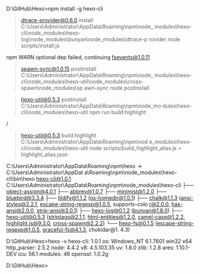 D:\GitHub\Hexo>npm install -g hexo-cli

> dtrace-provider@0.6.0 install C:\Users\Administrator\AppData\Roaming\npm\node_
modules\hexo-cli\node_modules\hexo-log\node_modules\bunyan\node_modules\dtrace-p
rovider
> node scripts/install.js

npm WARN optional dep failed, continuing fsevents@1.0.11

> spawn-sync@1.0.15 postinstall C:\Users\Administrator\AppData\Roaming\npm\node_
modules\hexo-cli\node_modules\hexo-util\node_modules\cross-spawn\node_modules\sp
awn-sync
> node postinstall


> hexo-util@0.5.3 postinstall C:\Users\Administrator\AppData\Roaming\npm\node_mo
dules\hexo-cli\node_modules\hexo-util
> npm run build:highlight

/
> hexo-util@0.5.3 build:highlight C:\Users\Administrator\AppData\Roaming\npm\nod
e_modules\hexo-cli\node_modules\hexo-util
> node scripts/build_highlight_alias.js > highlight_alias.json

C:\Users\Administrator\AppData\Roaming\npm\hexo -> C:\Users\Administrator\AppDat
a\Roaming\npm\node_modules\hexo-cli\bin\hexo
hexo-cli@1.0.1 C:\Users\Administrator\AppData\Roaming\npm\node_modules\hexo-cli
├── object-assign@4.0.1
├── abbrev@1.0.7
├── minimist@1.2.0
├── bluebird@3.3.4
├── tildify@1.1.2 (os-homedir@1.0.1)
├── chalk@1.1.3 (ansi-styles@2.2.1, escape-string-regexp@1.0.5, supports-colo
r@2.0.0, has-ansi@2.0.0, strip-ansi@3.0.1)
├── hexo-log@0.1.2 (bunyan@1.8.0)
├── hexo-util@0.5.3 (striptags@2.1.1, html-entities@1.2.0, camel-case@1.2.2,
highlight.js@9.3.0, cross-spawn@2.2.2)
└── hexo-fs@0.1.5 (escape-string-regexp@1.0.5, graceful-fs@4.1.3, chokidar@1.
4.3)

D:\GitHub\Hexo>hexo -v
hexo-cli: 1.0.1
os: Windows_NT 6.1.7601 win32 x64
http_parser: 2.5.2
node: 4.4.2
v8: 4.5.103.35
uv: 1.8.0
zlib: 1.2.8
ares: 1.10.1-DEV
icu: 56.1
modules: 46
openssl: 1.0.2g

D:\GitHub\Hexo>